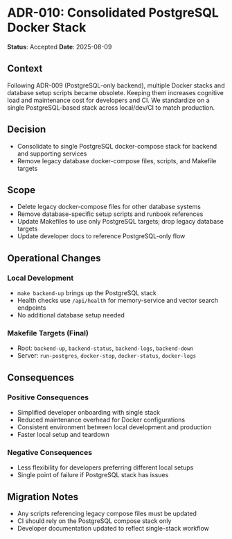 # ADR-010: Consolidated PostgreSQL Docker Stack

**Status**: Accepted
**Date**: 2025-08-09

## Context

Following ADR-009 (PostgreSQL-only backend), multiple Docker stacks and database setup scripts became obsolete. Keeping them increases cognitive load and maintenance cost for developers and CI. We standardize on a single PostgreSQL-based stack across local/dev/CI to match production.

## Decision

- Consolidate to single PostgreSQL docker-compose stack for backend and supporting services
- Remove legacy database docker-compose files, scripts, and Makefile targets

## Scope

- Delete legacy docker-compose files for other database systems
- Remove database-specific setup scripts and runbook references
- Update Makefiles to use only PostgreSQL targets; drop legacy database targets
- Update developer docs to reference PostgreSQL-only flow

## Operational Changes

### Local Development
- `make backend-up` brings up the PostgreSQL stack
- Health checks use `/api/health` for memory-service and vector search endpoints
- No additional database setup needed

### Makefile Targets (Final)
- Root: `backend-up`, `backend-status`, `backend-logs`, `backend-down`
- Server: `run-postgres`, `docker-stop`, `docker-status`, `docker-logs`

## Consequences

### Positive Consequences
- Simplified developer onboarding with single stack
- Reduced maintenance overhead for Docker configurations
- Consistent environment between local development and production
- Faster local setup and teardown

### Negative Consequences
- Less flexibility for developers preferring different local setups
- Single point of failure if PostgreSQL stack has issues

## Migration Notes

- Any scripts referencing legacy compose files must be updated
- CI should rely on the PostgreSQL compose stack only
- Developer documentation updated to reflect single-stack workflow
